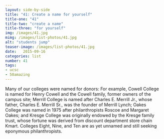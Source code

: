 ```yaml
---
layout: side-by-side
title: "41: Create a name for yourself"
title-one: "41"
title-two: "create a name"
title-three: "for yourself"
img: /images/41.jpg
mimg: /images/list-photos/41.jpg
alt: "students jump"
teaser-image: /images/list-photos/41.jpg
date:   2015-09-16
categories: list
number: 41
tags:
- ucsc
- 50amazing
---
```

Many of our colleges were named for donors: 
For example, Cowell College is named for Henry Cowell and the Cowell family, former owners 
of the campus site; Merrill College is named after Charles E. Merrill Jr., whose father, Charles E. Merrill Sr., was the founder of Merrill Lynch; Oakes College was named in 1975 after philanthropists Roscoe and Margaret Oakes; and Kresge College was originally endowed by the Kresge family trust, whose fortune was derived from discount department store chain Kmart. Colleges Eight, Nine, and Ten are as yet unnamed and still seeking eponymous philanthropists.


